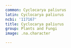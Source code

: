 ```yaml
---
common: Cyclocarya paliurus
latin: Cyclocarya paliurus
ncbi: '117167'
title: Cyclocarya paliurus
group: Plants and Fungi
image: .na.character

---
```

